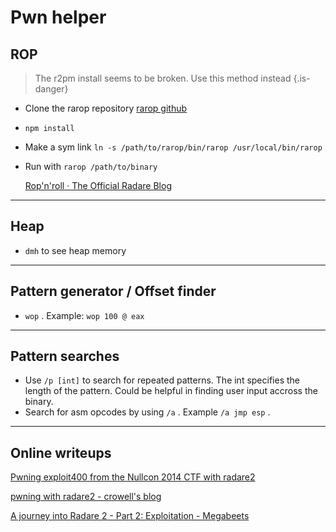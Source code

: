 # Pwn helper

## ROP
  > The r2pm install seems to be broken. Use this method instead {.is-danger}

- Clone the rarop repository 
	[rarop github](https://github.com/jpenalbae/rarop)
- `npm install`
- Make a sym link `ln -s /path/to/rarop/bin/rarop /usr/local/bin/rarop` 
- Run with `rarop /path/to/binary`

  [Rop'n'roll · The Official Radare Blog](http://radare.today/posts/ropnroll/)

---

## Heap
  - `dmh` to see heap memory

---

## Pattern generator / Offset finder
  - `wop` . Example: `wop 100 @ eax`

---

## Pattern searches
  - Use `/p [int]` to search for repeated patterns. The int specifies the length of the pattern. Could be helpful in finding user input accross the binary.
  - Search for asm opcodes by using `/a` . Example `/a jmp esp` .

---

## Online writeups

  [Pwning exploit400 from the Nullcon 2014 CTF with radare2](undefined)

  [pwning with radare2 - crowell's blog](undefined)

  [A journey into Radare 2 - Part 2: Exploitation - Megabeets](undefined)